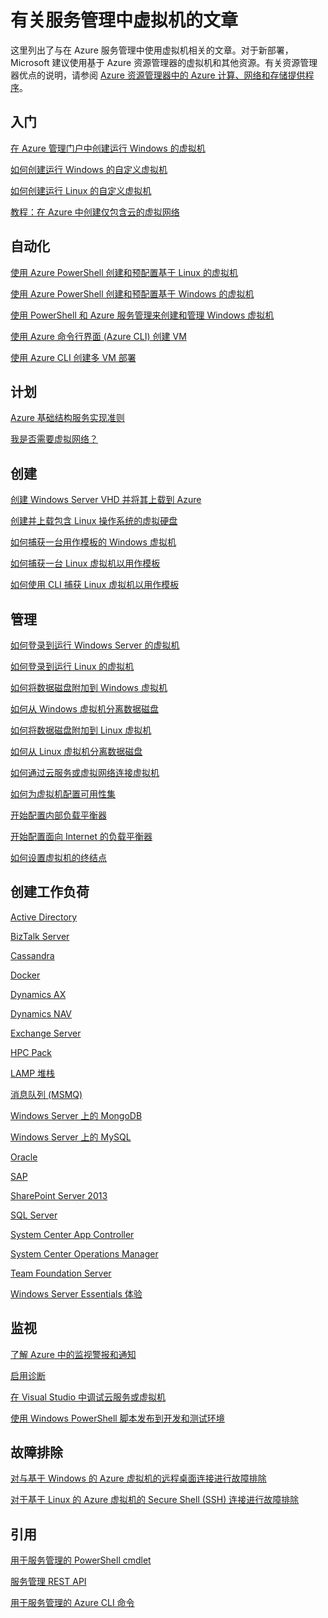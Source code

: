 <properties
	pageTitle="有关服务管理中虚拟机的文章 | Windows Azure"
	description="列出能帮助你在 Azure 服务管理中创建和管理虚拟机的文章。"
	services="virtual-machines"
	documentationCenter=""
	authors="dlepow"
	manager="timlt"
	editor="08/29/2015"
	tags="azure-service-management"/>

<tags 
	ms.service="virtual-machines"
	ms.date="07/22/2015"
	wacn.date=""/>

# 有关服务管理中虚拟机的文章
这里列出了与在 Azure 服务管理中使用虚拟机相关的文章。对于新部署，Microsoft 建议使用基于 Azure 资源管理器的虚拟机和其他资源。有关资源管理器优点的说明，请参阅 [Azure 资源管理器中的 Azure 计算、网络和存储提供程序](/documentation/articles/virtual-machines-azurerm-versus-azuresm)。

## 入门

[在 Azure 管理门户中创建运行 Windows 的虚拟机](/documentation/articles/virtual-machines-windows-tutorial-classic-portal)

[如何创建运行 Windows 的自定义虚拟机](/documentation/articles/virtual-machines-windows-create-custom)

[如何创建运行 Linux 的自定义虚拟机](/documentation/articles/virtual-machines-linux-create-custom)

[教程：在 Azure 中创建仅包含云的虚拟网络](/documentation/articles/create-virtual-network)

## 自动化

[使用 Azure PowerShell 创建和预配置基于 Linux 的虚拟机](/documentation/articles/virtual-machines-ps-create-preconfigure-linux-vms)

[使用 Azure PowerShell 创建和预配置基于 Windows 的虚拟机](/documentation/articles/virtual-machines-ps-create-preconfigure-windows-vms)

[使用 PowerShell 和 Azure 服务管理来创建和管理 Windows 虚拟机](/documentation/articles/virtual-machines-create-windows-powershell-service-manager)

[使用 Azure 命令行界面 (Azure CLI) 创建 VM](/documentation/articles/virtual-machines-xplat-getting-started)

[使用 Azure CLI 创建多 VM 部署](/documentation/articles/virtual-machines-create-multi-vm-deployment-xplat-cli)

## 计划

[Azure 基础结构服务实现准则](/documentation/articles/virtual-machines-infrastructure-services-implementation-guidelines)

[我是否需要虚拟网络？](https://msdn.microsoft.com/zh-cn/library/azure/jj156007.aspx)

## 创建

[创建 Windows Server VHD 并将其上载到 Azure](/documentation/articles/virtual-machines-create-upload-vhd-windows-server)

[创建并上载包含 Linux 操作系统的虚拟硬盘](/documentation/articles/virtual-machines-linux-create-upload-vhd)

[如何捕获一台用作模板的 Windows 虚拟机](/documentation/articles/virtual-machines-capture-image-windows-server)


[如何捕获一台 Linux 虚拟机以用作模板](/documentation/articles/virtual-machines-linux-capture-image)

[如何使用 CLI 捕获 Linux 虚拟机以用作模板](/documentation/articles/virtual-machines-vm-capture-image-cli)


## 管理

[如何登录到运行 Windows Server 的虚拟机](/documentation/articles/virtual-machines-log-on-windows-server)

[如何登录到运行 Linux 的虚拟机](/documentation/articles/virtual-machines-linux-how-to-log-on)

[如何将数据磁盘附加到 Windows 虚拟机](/documentation/articles/storage-windows-attach-disk)

[如何从 Windows 虚拟机分离数据磁盘](/documentation/articles/storage-windows-detach-disk)

[如何将数据磁盘附加到 Linux 虚拟机](/documentation/articles/virtual-machines-linux-how-to-attach-disk)

[如何从 Linux 虚拟机分离数据磁盘](/documentation/articles/virtual-machines-linux-how-to-detach-disk)

[如何通过云服务或虚拟网络连接虚拟机](/documentation/articles/cloud-services-connect-virtual-machine)

[如何为虚拟机配置可用性集](v/documentation/articles/irtual-machines-how-to-configure-availability)

[开始配置内部负载平衡器](/documentation/articles/load-balancer-internal-getstarted)

[开始配置面向 Internet 的负载平衡器](/documentation/articles/load-balancer-internet-getstarted)

[如何设置虚拟机的终结点](/documentation/articles/virtual-machines-set-up-endpoints)

## 创建工作负荷

[Active Directory](https://msdn.microsoft.com/zh-cn/library/azure/jj156090.aspx)

[BizTalk Server](https://msdn.microsoft.com/zh-cn/library/azure/jj248689)

[Cassandra](/documentation/articles/virtual-machines-linux-nodejs-running-cassandra)

[Docker](/documentation/articles/virtual-machines-docker-with-xplat-cli)

[Dynamics AX](https://technet.microsoft.com/zh-cn/library/dn741581.aspx)

[Dynamics NAV](https://msdn.microsoft.com/zh-cn/library/azure/dn168977.aspx)

[Exchange Server](https://technet.microsoft.com/zh-cn/library/jj619301.aspx)

[HPC Pack](https://msdn.microsoft.com/zh-cn/library/azure/dn518135.aspx)

[LAMP 堆栈](/documentation/articles/virtual-machines-linux-install-lamp-stack)

[消息队列 (MSMQ)](https://msdn.microsoft.com/zh-cn/library/azure/dn529082.aspx)

[Windows Server 上的 MongoDB](/documentation/articles/virtual-machines-install-mongodb-windows-server)

[Windows Server 上的 MySQL](/documentation/articles/virtual-machines-mysql-windows-server-2008r2)

[Oracle](/documentation/articles/virtual-machines-oracle-azure-virtual-machines)

[SAP](https://msdn.microsoft.com/zh-cn/library/azure/dn745892.aspx)

[SharePoint Server 2013](/documentation/articles/virtual-machines-workload-intranet-sharepoint-farm)

[SQL Server](/documentation/articles/virtual-machines-sql-server-infrastructure-services)

[System Center App Controller](https://technet.microsoft.com/zh-cn/library/dn249764.aspx)

[System Center Operations Manager](https://technet.microsoft.com/zh-cn/library/dn249696.aspx#BKMK_Azure)

[Team Foundation Server](https://msdn.microsoft.com/zh-cn/library/azure/dn769056.aspx)

[Windows Server Essentials 体验](https://msdn.microsoft.com/zh-cn/library/azure/dn520827.aspx)

## 监视

[了解 Azure 中的监视警报和通知](https://msdn.microsoft.com/zh-cn/library/azure/dn306639.aspx)

[启用诊断](/documentation/articles/cloud-services-dotnet-diagnostics)

[在 Visual Studio 中调试云服务或虚拟机](https://msdn.microsoft.com/zh-cn/library/azure/ff683670.aspx)

[使用 Windows PowerShell 脚本发布到开发和测试环境](https://msdn.microsoft.com/zh-cn/library/azure/dn642480.aspx)

## 故障排除

[对与基于 Windows 的 Azure 虚拟机的远程桌面连接进行故障排除](/documentation/articles/virtual-machines-troubleshoot-remote-desktop-connections)

[对于基于 Linux 的 Azure 虚拟机的 Secure Shell (SSH) 连接进行故障排除](/documentation/articles/virtual-machines-troubleshoot-ssh-connections)

## 引用

[用于服务管理的 PowerShell cmdlet](https://msdn.microsoft.com/zh-cn/library/azure/dn708504.aspx)

[服务管理 REST API](https://msdn.microsoft.com/zh-cn/library/azure/ee460799.aspx)

[用于服务管理的 Azure CLI 命令](/documentation/articles/virtual-machines-command-line-tools)

<!---HONumber=67-->